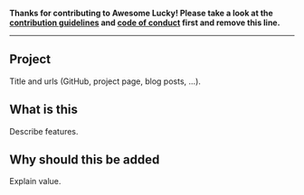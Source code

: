 **Thanks for contributing to Awesome Lucky! Please take a look at the [contribution guidelines](https://github.com/andrewmcodes/awesome-lucky/blob/master/CONTRIBUTING.md) and [code of conduct](https://github.com/andrewmcodes/awesome-lucky/blob/master/CODE_OF_CONDUCT.md) first and remove this line.**

---

## Project

Title and urls (GitHub, project page, blog posts, ...).

## What is this

Describe features.

## Why should this be added

Explain value.
